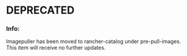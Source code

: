 # DEPRECATED

### Info:

Imagepuller has been moved to rancher-catalog under pre-pull-images. This item will receive no further updates.
